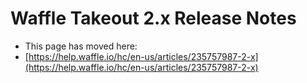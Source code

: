 # Waffle Takeout 2.x Release Notes
* This page has moved here:
 * [https://help.waffle.io/hc/en-us/articles/235757987-2-x](https://help.waffle.io/hc/en-us/articles/235757987-2-x)
